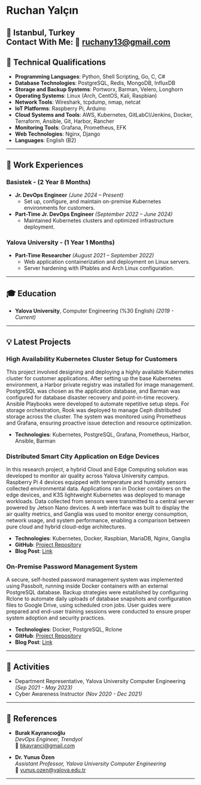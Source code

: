 # Ruchan Yalçın

**📍 Istanbul, Turkey**   
**Contact With Me: 📧 [ruchany13@gmail.com](mailto:ruchany13@gmail.com)**  
---

## 🔧 Technical Qualifications

- **Programming Languages**: Python, Shell Scripting, Go, C, C#
- **Database Technologies**: PostgreSQL, Redis, MongoDB, InfluxDB
- **Storage and Backup Systems**: Portworx, Barman, Velero, Longhorn
- **Operating Systems**: Linux (Arch, CentOS, Kali, Raspbian)
- **Network Tools**: Wireshark, tcpdump, nmap, netcat
- **IoT Platforms**: Raspberry Pi, Arduino
- **Cloud Systems and Tools**: AWS, Kubernetes, GitLabCI/Jenkins, Docker, Terraform, Ansible, Git, Harbor, Rancher
- **Monitoring Tools**: Grafana, Prometheus, EFK
- **Web Technologies**: Nginx, Django
- **Languages**: English (B2)

---

## 💼 Work Experiences

### Basistek - (2 Year 8 Months)
- **Jr. DevOps Engineer** *(June 2024 – Present)* 
    - Set up, configure, and maintain on-premise Kubernetes environments for customers.
- **Part-Time Jr. DevOps Engineer** *(September 2022 – June 2024)* 
    - Maintained Kubernetes clusters and optimized infrastructure deployment.

### Yalova University - (1 Year 1 Months)
- **Part-Time Researcher** *(August 2021 – September 2022)* 
    - Web application containerization and deployment on Linux servers.
    - Server hardening with IPtables and Arch Linux configuration.

---

## 🎓 Education

- **Yalova University**, Computer Engineering (%30 English) *(2019 - Current)*

---

## 💡 Latest Projects

### High Availability Kubernetes Cluster Setup for Customers
This project involved designing and deploying a highly available Kubernetes cluster for customer applications. After setting up the base Kubernetes environment, a Harbor private registry was installed for image management. PostgreSQL was chosen as the application database, and Barman was configured for database disaster recovery and point-in-time recovery. Ansible Playbooks were developed to automate repetitive setup steps. For storage orchestration, Rook was deployed to manage Ceph distributed storage across the cluster. The system was monitored using Prometheus and Grafana, ensuring proactive issue detection and resource optimization.

- **Technologies**: Kubernetes, PostgreSQL, Grafana, Prometheus, Harbor, Ansible, Barman


### Distributed Smart City Application on Edge Devices
In this research project, a hybrid Cloud and Edge Computing solution was developed to monitor air quality across Yalova University campus. Raspberry Pi 4 devices equipped with temperature and humidity sensors collected environmental data. Applications ran in Docker containers on the edge devices, and K3S lightweight Kubernetes was deployed to manage workloads. Data collected from sensors were transmitted to a central server powered by Jetson Nano devices. A web interface was built to display the air quality metrics, and Ganglia was used to monitor energy consumption, network usage, and system performance, enabling a comparison between pure cloud and hybrid cloud-edge architectures.

- **Technologies**: Kubernetes, Docker, Raspbian, MariaDB, Nginx, Ganglia
- **GitHub**: [Project Repository](https://github.com/ruchany13/IOTAirQualityProject)
- **Blog Post**: [Link](https://www.ruchan.dev/Projects/Tubitak/)

### On-Premise Password Management System
A secure, self-hosted password management system was implemented using Passbolt, running inside Docker containers with an external PostgreSQL database. Backup strategies were established by configuring Rclone to automate daily uploads of database snapshots and configuration files to Google Drive, using scheduled cron jobs. User guides were prepared and end-user training sessions were conducted to ensure proper system adoption and security practices.

- **Technologies**: Docker, PostgreSQL, Rclone
- **GitHub**: [Project Repository](https://github.com/ruchany13)
- **Blog Post**: [Link](https://www.ruchan.dev/Docker/PassboltWithDB/)

---

## 📅 Activities

- Department Representative, Yalova University Computer Engineering *(Sep 2021 - May 2023)*
- Cyber Awareness Instructor *(Nov 2020 - Dec 2021)*

---

## 👤 References

- **Burak Kayrancıoğlu**  
  *DevOps Engineer, Trendyol*  
  📧 [bkayranci@gmail.com](mailto:bkayranci@gmail.com) 

- **Dr. Yunus Özen**  
  *Assistant Professor, Yalova University Computer Engineering*  
  📧 [yunus.ozen@yalova.edu.tr](mailto:yunus.ozen@yalova.edu.tr) 

---